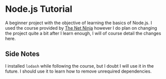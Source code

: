 # Node.js Tutorial

A beginner project with the objective of learning the basics of Node.js. I used the course provided by [The Net Ninja](https://www.youtube.com/playlist?list=PL4cUxeGkcC9jsz4LDYc6kv3ymONOKxwBU) however I do plan on changing the project quite a bit after I learn enough, I will of course detail the changes here.

## Side Notes

I installed `lodash` while following the course, but I doubt I will use it in the future. I should use it to learn how to remove unrequired dependencies.
